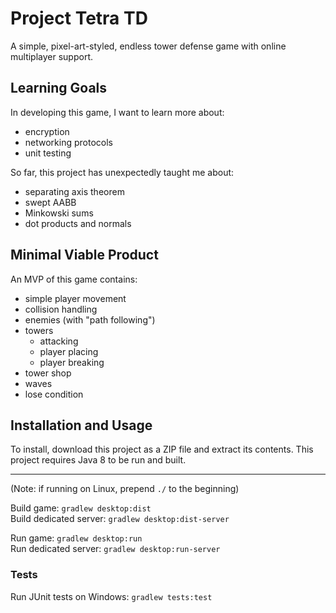 # Project Tetra TD

A simple, pixel-art-styled, endless tower defense game with online multiplayer support.

## Learning Goals

In developing this game, I want to learn more about:
- encryption
- networking protocols
- unit testing

So far, this project has unexpectedly taught me about:
- separating axis theorem
- swept AABB
- Minkowski sums
- dot products and normals

## Minimal Viable Product

An MVP of this game contains:
- simple player movement
- collision handling
- enemies (with "path following")
- towers
    - attacking
    - player placing
    - player breaking
- tower shop
- waves
- lose condition

## Installation and Usage

To install, download this project as a ZIP file and extract its contents. 
This project requires Java 8 to be run and built.

<hr>

(Note: if running on Linux, prepend ``./`` to the beginning)

Build game: ``gradlew desktop:dist`` <br>
Build dedicated server: ``gradlew desktop:dist-server`` <br>

Run game: ``gradlew desktop:run`` <br>
Run dedicated server: ``gradlew desktop:run-server`` <br>

### Tests

Run JUnit tests on Windows: ``gradlew tests:test`` <br>


